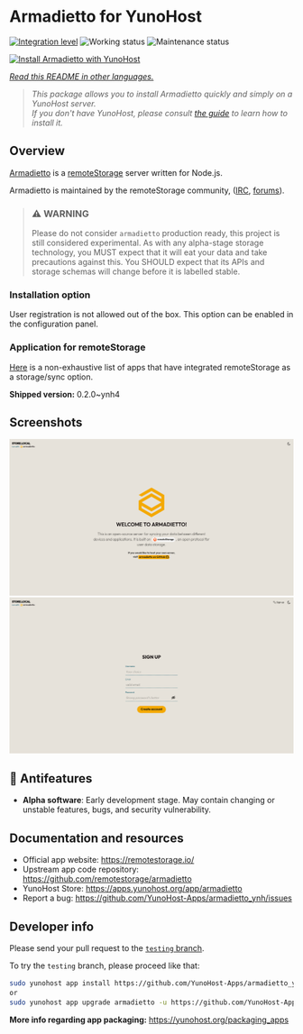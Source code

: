 <!--
N.B.: This README was automatically generated by <https://github.com/YunoHost/apps/tree/master/tools/readme_generator>
It shall NOT be edited by hand.
-->

# Armadietto for YunoHost

[![Integration level](https://dash.yunohost.org/integration/armadietto.svg)](https://dash.yunohost.org/appci/app/armadietto) ![Working status](https://ci-apps.yunohost.org/ci/badges/armadietto.status.svg) ![Maintenance status](https://ci-apps.yunohost.org/ci/badges/armadietto.maintain.svg)

[![Install Armadietto with YunoHost](https://install-app.yunohost.org/install-with-yunohost.svg)](https://install-app.yunohost.org/?app=armadietto)

*[Read this README in other languages.](./ALL_README.md)*

> *This package allows you to install Armadietto quickly and simply on a YunoHost server.*  
> *If you don't have YunoHost, please consult [the guide](https://yunohost.org/install) to learn how to install it.*

## Overview

[Armadietto](https://github.com/remotestorage/armadietto/) is a [remoteStorage](https://remotestorage.io) server written for Node.js.

Armadietto is maintained by the remoteStorage community, ([IRC](https://web.libera.chat/#remotestorage), [forums](https://community.remotestorage.io/)).

> ### :warning: WARNING
> Please do not consider `armadietto` production ready, this project is still
> considered experimental.  As with any alpha-stage storage technology, you
> MUST expect that it will eat your data and take precautions against this. You
> SHOULD expect that its APIs and storage schemas will change before it is
> labelled stable.

### Installation option 

User registration is not allowed out of the box.
This option can be enabled in the configuration panel.

### Application for remoteStorage

[Here](https://remotestorage.io/apps/) is a non-exhaustive list of apps that have integrated remoteStorage as a storage/sync option.


**Shipped version:** 0.2.0~ynh4

## Screenshots

![Screenshot of Armadietto](./doc/screenshots/armadietto-welcome.png)
![Screenshot of Armadietto](./doc/screenshots/armadietto-signup.png)

## :red_circle: Antifeatures

- **Alpha software**: Early development stage. May contain changing or unstable features, bugs, and security vulnerability.

## Documentation and resources

- Official app website: <https://remotestorage.io/>
- Upstream app code repository: <https://github.com/remotestorage/armadietto>
- YunoHost Store: <https://apps.yunohost.org/app/armadietto>
- Report a bug: <https://github.com/YunoHost-Apps/armadietto_ynh/issues>

## Developer info

Please send your pull request to the [`testing` branch](https://github.com/YunoHost-Apps/armadietto_ynh/tree/testing).

To try the `testing` branch, please proceed like that:

```bash
sudo yunohost app install https://github.com/YunoHost-Apps/armadietto_ynh/tree/testing --debug
or
sudo yunohost app upgrade armadietto -u https://github.com/YunoHost-Apps/armadietto_ynh/tree/testing --debug
```

**More info regarding app packaging:** <https://yunohost.org/packaging_apps>
